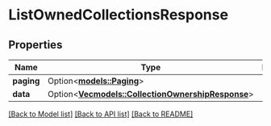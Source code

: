 # ListOwnedCollectionsResponse

## Properties

Name | Type | Description | Notes
------------ | ------------- | ------------- | -------------
**paging** | Option<[**models::Paging**](Paging.md)> |  | [optional]
**data** | Option<[**Vec<models::CollectionOwnershipResponse>**](CollectionOwnershipResponse.md)> |  | [optional]

[[Back to Model list]](../README.md#documentation-for-models) [[Back to API list]](../README.md#documentation-for-api-endpoints) [[Back to README]](../README.md)


